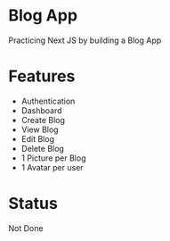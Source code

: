 # Blog App

Practicing Next JS by building a Blog App

# Features
<ul>
    <li>Authentication</li> 
    <li>Dashboard</li>
    <li>Create Blog</li>
    <li>View Blog</li>
    <li>Edit Blog</li>
    <li>Delete Blog</li>
    <li>1 Picture per Blog</li>
    <li>1 Avatar per user</li>
</ul>

# Status
Not Done